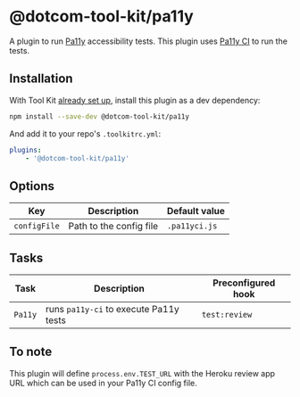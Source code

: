 # @dotcom-tool-kit/pa11y

A plugin to run [Pa11y](https://github.com/pa11y/pa11y) accessibility tests. This plugin uses [Pa11y CI](https://github.com/pa11y/pa11y-ci) to run the tests.

## Installation

With Tool Kit [already set up](https://github.com/financial-times/dotcom-tool-kit#installing-and-using-tool-kit), install this plugin as a dev dependency:

```sh
npm install --save-dev @dotcom-tool-kit/pa11y
```

And add it to your repo's `.toolkitrc.yml`:

```yaml
plugins:
    - '@dotcom-tool-kit/pa11y'
```

## Options

| Key | Description | Default value |
|-|-|-|
| `configFile` | Path to the config file | `.pa11yci.js` |

## Tasks

| Task | Description | Preconfigured hook |
|-|-|-|
| `Pa11y` | runs `pa11y-ci` to execute Pa11y tests | `test:review` |

## To note

This plugin will define `process.env.TEST_URL` with the Heroku review app URL which can be used in your Pa11y CI config file.

